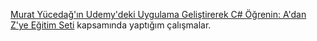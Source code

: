[Murat Yücedağ'ın Udemy'deki Uygulama Geliştirerek C# Öğrenin: A'dan Z'ye Eğitim Seti](https://www.udemy.com/share/101uii/) kapsamında yaptığım çalışmalar.
